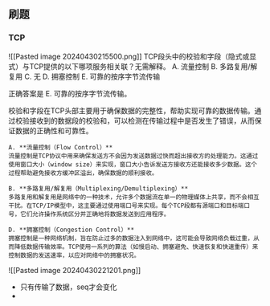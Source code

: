 


## 刷题
### TCP
![[Pasted image 20240430215500.png]]
TCP段头中的校验和字段（隐式或显式）与TCP提供的以下哪项服务相关联？无需解释。 A. 流量控制 B. 多路复用/解复用 C. 无 D. 拥塞控制 E. 可靠的按序字节流传输

正确答案是 E. 可靠的按序字节流传输。

校验和字段在TCP头部主要用于确保数据的完整性，帮助实现可靠的数据传输。通过校验接收到的数据段的校验和，可以检测在传输过程中是否发生了错误，从而保证数据的正确性和可靠性。

```ad-note
A. **流量控制（Flow Control）**  
流量控制是TCP协议中用来确保发送方不会因为发送数据过快而超出接收方的处理能力。这通过使用窗口大小（window size）来实现，窗口大小告诉发送方接收方还能接收多少数据。这个过程帮助避免接收方缓冲区溢出，确保数据的顺利接收。

B. **多路复用/解复用（Multiplexing/Demultiplexing）**  
多路复用和解复用是网络中的一种技术，允许多个数据流在单一的物理媒体上共享，而不会相互干扰。在TCP/IP模型中，这主要通过使用端口号来实现。每个TCP段都有源端口和目标端口号，它们允许操作系统区分并正确地将数据发送到应用程序。

D. **拥塞控制（Congestion Control）**  
拥塞控制是一种网络机制，旨在防止过多的数据注入到网络中，这可能会导致网络负载过重，从而降低数据传输效率。TCP使用一系列的算法（如慢启动、拥塞避免、快速恢复和快速重传）来控制数据的发送速率，以应对网络中的拥塞状况。

```
![[Pasted image 20240430221201.png]]
- 只有传输了数据，seq才会变化
- 